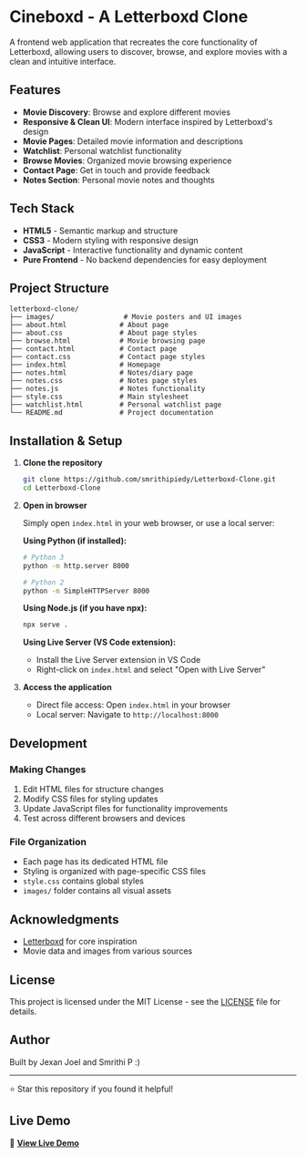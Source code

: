 # Cineboxd - A Letterboxd Clone

A frontend web application that recreates the core functionality of Letterboxd, allowing users to discover, browse, and explore movies with a clean and intuitive interface.

## Features

- **Movie Discovery**: Browse and explore different movies
- **Responsive & Clean UI**: Modern interface inspired by Letterboxd's design
- **Movie Pages**: Detailed movie information and descriptions
- **Watchlist**: Personal watchlist functionality
- **Browse Movies**: Organized movie browsing experience
- **Contact Page**: Get in touch and provide feedback
- **Notes Section**: Personal movie notes and thoughts

## Tech Stack

- **HTML5** - Semantic markup and structure
- **CSS3** - Modern styling with responsive design
- **JavaScript** - Interactive functionality and dynamic content
- **Pure Frontend** - No backend dependencies for easy deployment

## Project Structure

```
letterboxd-clone/
├── images/                 # Movie posters and UI images
├── about.html             # About page
├── about.css              # About page styles
├── browse.html            # Movie browsing page
├── contact.html           # Contact page
├── contact.css            # Contact page styles
├── index.html             # Homepage
├── notes.html             # Notes/diary page
├── notes.css              # Notes page styles
├── notes.js               # Notes functionality
├── style.css              # Main stylesheet
├── watchlist.html         # Personal watchlist page
└── README.md              # Project documentation
```

## Installation & Setup

1. **Clone the repository**
   ```bash
   git clone https://github.com/smrithipiedy/Letterboxd-Clone.git
   cd Letterboxd-Clone
   ```

2. **Open in browser**
   
   Simply open `index.html` in your web browser, or use a local server:

   **Using Python (if installed):**
   ```bash
   # Python 3
   python -m http.server 8000
   
   # Python 2
   python -m SimpleHTTPServer 8000
   ```

   **Using Node.js (if you have npx):**
   ```bash
   npx serve .
   ```

   **Using Live Server (VS Code extension):**
   - Install the Live Server extension in VS Code
   - Right-click on `index.html` and select "Open with Live Server"

3. **Access the application**
   - Direct file access: Open `index.html` in your browser
   - Local server: Navigate to `http://localhost:8000`

## Development

### Making Changes
1. Edit HTML files for structure changes
2. Modify CSS files for styling updates
3. Update JavaScript files for functionality improvements
4. Test across different browsers and devices

### File Organization
- Each page has its dedicated HTML file
- Styling is organized with page-specific CSS files
- `style.css` contains global styles
- `images/` folder contains all visual assets

## Acknowledgments

- [Letterboxd](https://letterboxd.com/) for core inspiration
- Movie data and images from various sources

## License

This project is licensed under the MIT License - see the [LICENSE](LICENSE) file for details.

## Author

Built by Jexan Joel and Smrithi P :)

---

⭐ Star this repository if you found it helpful!

## Live Demo

🔗 **[View Live Demo](https://smrithipiedy.github.io/Cineboxd/)**
